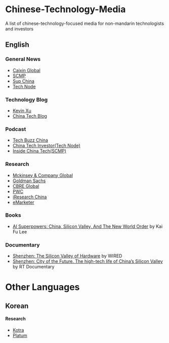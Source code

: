 # Chinese-Technology-Media 
A list of chinese-technology-focused media for non-mandarin technologists and investors

## English
### General News
- [Caixin Global](https://www.caixinglobal.com/)
- [SCMP](https://www.scmp.com/)
- [Sup China](https://supchina.com/)
- [Tech Node](https://technode.com/)

### Technology Blog
- [Kevin Xu](https://interconnected.blog/author/kevin/)
- [China Tech Blog](https://www.chinatechblog.org/#_blog)

### Podcast
- [Tech Buzz China](https://www.techbuzzchina.com/)
- [China Tech Investor(Tech Node)](https://chinatechinvestor.simplecast.com/)
- [Inside China Tech(SCMP)](https://www.scmp.com/podcasts/inside-china-tech)

### Research
- [Mckinsey & Company Global](https://www.mckinsey.com/mgi/regional-insights/asia-pacific)
- [Goldman Sachs](https://www.goldmansachs.com/insights/topics/china.html)
- [CBRE Global](https://www.cbre.com/mainland%20china/research-reports)
- [PWC](https://www.pwccn.com/en.html)
- [iResearch China](http://www.iresearchchina.com/)
- [eMarketer](https://www.emarketer.com/search1/?query=china&sortBy=bestMatch)

### Books
- [AI Superpowers: China, Silicon Valley, And The New World Order](https://www.amazon.com/AI-Superpowers-China-Silicon-Valley/dp/132854639X) by Kai Fu Lee

### Documentary
- [Shenzhen: The Silicon Valley of Hardware](https://www.youtube.com/watch?v=SGJ5cZnoodY) by WIRED
- [Shenzhen: City of the Future. The high-tech life of China’s Silicon Valley](https://www.youtube.com/watch?v=1TZh9f7Ai9M&ab_channel=RTDocumentary) by RT Documentary

# Other Languages
## Korean
#### Research
- [Kotra](https://news.kotra.or.kr/kotranews/index.do)
- [Platum](https://platum.kr/china)
